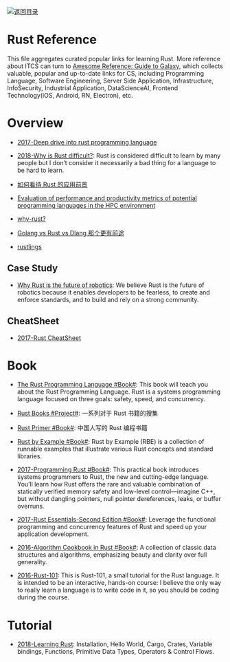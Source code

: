 [![返回目录](https://parg.co/UGo)](https://github.com/wxyyxc1992/Awesome-Reference)

# Rust Reference

This file aggregates curated popular links for learning Rust. More reference about ITCS can turn to [Awesome Reference: Guide to Galaxy](https://github.com/wxyyxc1992/Awesome-Reference), which collects valuable, popular and up-to-date links for CS, including Programming Language, Software Engineering, Server Side Application, Infrastructure, InfoSecurity, Industrial Application, DataScienceAI, Frontend Technology(iOS, Android, RN, Electron), etc.

# Overview

* [2017-Deep drive into rust programming language](https://parg.co/UP1)

- [2018-Why is Rust difficult?](https://vorner.github.io/difficult.html): Rust is considered difficult to learn by many people but I don’t consider it necessarily a bad thing for a language to be hard to learn.

* [如何看待 Rust 的应用前景](http://www.zhihu.com/question/30407715)

- [Evaluation of performance and productivity metrics of potential programming languages in the HPC environment](http://octarineparrot.com/assets/mrfloya-thesis-ba.pdf)

* [why-rust?](http://www.oreilly.com/programming/free/files/why-rust.pdf?hmsr=toutiao.io&utm_medium=toutiao.io&utm_source=toutiao.io)

- [Golang vs Rust vs Dlang 那个更有前途](http://www.zhihu.com/question/27226962)

* [rustlings](https://github.com/carols10cents/rustlings)

## Case Study

* [Why Rust is the future of robotics](https://parg.co/UVu): We believe Rust is the future of robotics because it enables developers to be fearless, to create and enforce standards, and to build and rely on a strong community.

## CheatSheet

* [2017-Rust CheatSheet](http://phaiax.github.io/rust-cheatsheet/)

# Book

* [The Rust Programming Language #Book#](https://doc.rust-lang.org/book/first-edition/README.html): This book will teach you about the Rust Programming Language. Rust is a systems programming language focused on three goals: safety, speed, and concurrency.

- [Rust Books #Project#](https://github.com/sger/RustBooks): 一系列对于 Rust 书籍的搜集

- [Rust Primer #Book#](https://github.com/rustcc/RustPrimer): 中国人写的 Rust 编程书籍

* [Rust by Example #Book#](https://rustbyexample.com/): Rust by Example (RBE) is a collection of runnable examples that illustrate various Rust concepts and standard libraries.

* [2017-Programming Rust #Book#](https://parg.co/UPe): This practical book introduces systems programmers to Rust, the new and cutting-edge language. You’ll learn how Rust offers the rare and valuable combination of statically verified memory safety and low-level control—imagine C++, but without dangling pointers, null pointer dereferences, leaks, or buffer overruns.

* [2017-Rust Essentials-Second Edition #Book#](https://parg.co/UPI): Leverage the functional programming and concurrency features of Rust and speed up your application development.

- [2016-Algorithm Cookbook in Rust #Book#](https://github.com/EbTech/rust-algorithms): A collection of classic data structures and algorithms, emphasizing beauty and clarity over full generality.

* [2016-Rust-101](https://www.ralfj.de/projects/rust-101/main.html): This is Rust-101, a small tutorial for the Rust language. It is intended to be an interactive, hands-on course: I believe the only way to really learn a language is to write code in it, so you should be coding during the course.

# Tutorial

* [2018-Learning Rust](https://learning-rust.github.io/): Installation, Hello World, Cargo, Crates, Variable bindings, Functions, Primitive Data Types, Operators & Control Flows.

